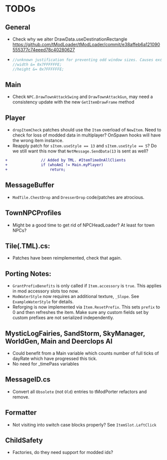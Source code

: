 # TODOs

## General

- Check why we alter DrawData.useDestinationRectangle
	https://github.com/tModLoader/tModLoader/commit/e38affeb6a121090555377c74eeed78c40280627

-	```cs
	//unknown justification for preventing odd window sizes. Causes excessive device resets. - ChickenBones
	//width &= 0x7FFFFFFE;
	//height &= 0x7FFFFFFE;
	```
	
## Main
- Check `NPC.DrawTownAttackSwing` and `DrawTownAttackGun`, may need a consistency update with the new `GetItemDrawFrame` method

## Player
- `dropItemCheck` patches should use the `Item` overload of `NewItem`. Need to check for loss of modded data in multiplayer? OnSpawn hooks will have the wrong item instance.
- Reapply patch for `sItem.useStyle == 13` and `sItem.useStyle == 5`? Do we still want this now that `NetMessage.SendData(13` is sent as well?
```patch
+				// Added by TML. #ItemTimeOnAllClients
+				if (whoAmI != Main.myPlayer)
+					return;
```

## MessageBuffer
- `ModTile.ChestDrop` and `DresserDrop` code/patches are atrocious.

## TownNPCProfiles
- Might be a good time to get rid of NPCHeadLoader? At least for town NPCs?

## Tile(.TML).cs:
- Patches have been reimplemented, check that again.

## Porting Notes:
- `GrantPrefixBenefits` is only called if `Item.accessory` is `true`. This applies in mod accessory slots too now.
- `ModWaterStyle` now requires an additional texture, `_Slope`. See `ExampleWaterStyle` for details.
- Reforging is now implemented via `Item.ResetPrefix`. This sets `prefix` to 0 and then refreshes the item. Make sure any custom fields set by custom prefixes are not serialized independently.

## MysticLogFairies, SandStorm, SkyManager, WorldGen, Main and Deerclops AI
- Could benefit from a Main variable which counts number of full ticks of dayRate which have progressed this tick.
- No need for _timePass variables

## MessageID.cs
- Convert all `Obsolete` (not `Old`) entries to tModPorter refactors and remove.

## Formatter
- Not visiting into switch case blocks properly? See `ItemSlot.LeftClick`

## ChildSafety
- Factories, do they need support for modded ids?